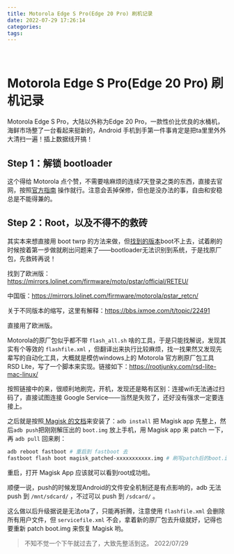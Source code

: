```yaml
---
title: Motorola Edge S Pro(Edge 20 Pro) 刷机记录
date: 2022-07-29 17:26:14
categories:
tags:
---
```


 <!-- more -->

# Motorola Edge S Pro(Edge 20 Pro) 刷机记录

Motorola Edge S Pro，大陆以外称为Edge 20 Pro，一款性价比优良的水桶机，海鲜市场整了一台看起来挺新的，Android 手机到手第一件事肯定是把ta里里外外大清扫一遍！插上数据线开搞！

## Step 1：解锁 bootloader

这个得给 Motorola 点个赞，不需要啥麻烦的连续7天登录之类的东西，直接去官网，按照[官方指南](https://motorola-global-portal.custhelp.com/app/standalone/bootloader/unlock-your-device-a) 操作就行。注意会丢掉保修，但也是没办法的事，自由和安稳总是不能得兼的。

## Step 2：Root，以及不得不的救砖

其实本来想直接用 boot twrp 的方法来做，但[找到的版本](https://unofficialtwrp.com/twrp-3-5-2-root-motorola-edge-s-pro/)boot不上去，试着刷的时候按着第一步做就刷出问题来了——bootloader无法识别到系统，于是找原厂包，先救砖再说！

找到了欧洲版：<https://mirrors.lolinet.com/firmware/moto/pstar/official/RETEU/>

中国版：<https://mirrors.lolinet.com/firmware/motorola/pstar_retcn/>

关于不同版本的缩写，这里有解释：<https://bbs.ixmoe.com/t/topic/22491>

直接用了欧洲版。

Motorola的原厂包似乎都不带 `flash_all.sh` 啥的工具，于是只能找解说，发现其实有个等效的 `flashfile.xml` ，但翻译出来执行比较麻烦，找一找果然又发现先辈写的自动化工具，大概就是模仿windows上的 Motorola 官方刷原厂包工具 RSD Lite，写了一个脚本来实现。链接如下：<https://rootjunky.com/rsd-lite-mac-linux/>

按照链接中的来，很顺利地刷完，开机，发现还是略有区别：连接wifi无法通过扫码了，直接试图连接 Google Service——当然是失败了，还好没有强求一定要连接上。

之后就是按照[ Magisk 的文档](https://github.com/topjohnwu/Magisk/blob/master/docs/install.md)来安装了：`adb install` 把 Magisk app 先整上，然后`adb push`把刚刚解压出的 `boot.img` 放上手机，用 Magisk app 来 patch 一下，再 `adb pull` 回来刷：

```bash
adb reboot fastboot # 重启到 fastboot 去
fastboot flash boot magisk_patched-xxxxxxxxxxx.img # 刷写patch后的boot.img
```

重启，打开 Magisk App 应该就可以看到root成功啦。

顺便一说，push的时候发现Android的文件安全机制还是有点影响的，adb 无法 push 到 `/mnt/sdcard/` ，不过可以 push 到 `/sdcard/` 。



这么做以后升级据说是无法ota了，只能再折腾，注意使用 `flashfile.xml` 会删除所有用户文件，但 `servicefile.xml` 不会，拿着新的原厂包去升级就好，记得也要重新 patch boot.img 来恢复 Magisk 哟。 



> 不知不觉一个下午就过去了，大致先整活到这。 2022/07/29

